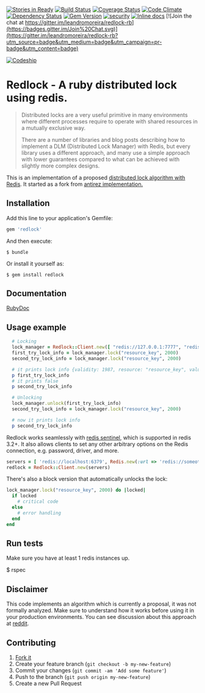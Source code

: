 [![Stories in Ready](https://badge.waffle.io/leandromoreira/redlock-rb.png?label=ready&title=Ready)](https://waffle.io/leandromoreira/redlock-rb)
[![Build Status](https://travis-ci.org/leandromoreira/redlock-rb.svg?branch=master)](https://travis-ci.org/leandromoreira/redlock-rb)
[![Coverage Status](https://coveralls.io/repos/leandromoreira/redlock-rb/badge.svg?branch=master)](https://coveralls.io/r/leandromoreira/redlock-rb?branch=master)
[![Code Climate](https://codeclimate.com/github/leandromoreira/redlock-rb/badges/gpa.svg)](https://codeclimate.com/github/leandromoreira/redlock-rb)
[![Dependency Status](https://gemnasium.com/leandromoreira/redlock-rb.svg)](https://gemnasium.com/leandromoreira/redlock-rb)
[![Gem Version](https://badge.fury.io/rb/redlock.svg)](http://badge.fury.io/rb/redlock)
[![security](https://hakiri.io/github/leandromoreira/redlock-rb/master.svg)](https://hakiri.io/github/leandromoreira/redlock-rb/master)
[![Inline docs](http://inch-ci.org/github/leandromoreira/redlock-rb.svg?branch=master)](http://inch-ci.org/github/leandromoreira/redlock-rb)
[![Join the chat at https://gitter.im/leandromoreira/redlock-rb](https://badges.gitter.im/Join%20Chat.svg)](https://gitter.im/leandromoreira/redlock-rb?utm_source=badge&utm_medium=badge&utm_campaign=pr-badge&utm_content=badge)

[![Codeship](https://codeship.com/projects/901ff180-c1ad-0132-1a88-3eb2295b72b3/status?branch=master)](https://codeship.com/projects/901ff180-c1ad-0132-1a88-3eb2295b72b3/status?branch=master)


# Redlock - A ruby distributed lock using redis.

> Distributed locks are a very useful primitive in many environments where different processes require to operate  with shared resources in a mutually exclusive way.
>
> There are a number of libraries and blog posts describing how to implement a DLM (Distributed Lock Manager) with Redis, but every library uses a different approach, and many use a simple approach with lower guarantees compared to what can be achieved with slightly more complex designs.

This is an implementation of a proposed [distributed lock algorithm with Redis](http://redis.io/topics/distlock). It started as a fork from [antirez implementation.](https://github.com/antirez/redlock-rb)

## Installation

Add this line to your application's Gemfile:

```ruby
gem 'redlock'
```

And then execute:

    $ bundle

Or install it yourself as:

    $ gem install redlock

## Documentation

[RubyDoc](http://www.rubydoc.info/gems/redlock/frames)

## Usage example

```ruby
  # Locking
  lock_manager = Redlock::Client.new([ "redis://127.0.0.1:7777", "redis://127.0.0.1:7778", "redis://127.0.0.1:7779" ])
  first_try_lock_info = lock_manager.lock("resource_key", 2000)
  second_try_lock_info = lock_manager.lock("resource_key", 2000)

  # it prints lock info {validity: 1987, resource: "resource_key", value: "generated_uuid4"}
  p first_try_lock_info
  # it prints false
  p second_try_lock_info

  # Unlocking
  lock_manager.unlock(first_try_lock_info)
  second_try_lock_info = lock_manager.lock("resource_key", 2000)

  # now it prints lock info
  p second_try_lock_info
```

Redlock works seamlessly with [redis sentinel](http://redis.io/topics/sentinel), which is supported in redis 3.2+. It also allows clients to set any other arbitrary options on the Redis connection, e.g. password, driver, and more.

```ruby
servers = [ 'redis://localhost:6379', Redis.new(:url => 'redis://someotherhost:6379') ]
redlock = Redlock::Client.new(servers)
```

There's also a block version that automatically unlocks the lock:

```ruby
lock_manager.lock("resource_key", 2000) do |locked|
  if locked
    # critical code
  else
    # error handling
  end
end
```

## Run tests

Make sure you have at least 1 redis instances up.

   $ rspec

## Disclaimer

This code implements an algorithm which is currently a proposal, it was not formally analyzed. Make sure to understand how it works before using it in your production environments. You can see discussion about this approach at [reddit](http://www.reddit.com/r/programming/comments/2nt0nq/distributed_lock_using_redis_implemented_in_ruby/).

## Contributing

1. [Fork it](https://github.com/leandromoreira/redlock-rb/fork)
2. Create your feature branch (`git checkout -b my-new-feature`)
3. Commit your changes (`git commit -am 'Add some feature'`)
4. Push to the branch (`git push origin my-new-feature`)
5. Create a new Pull Request
